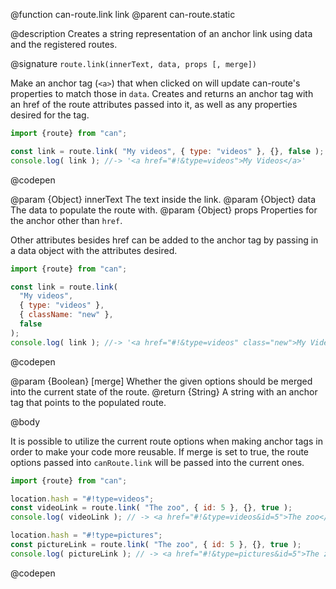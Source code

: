 @function can-route.link link
@parent can-route.static

@description Creates a string representation of an anchor link using data and the registered routes.

@signature `route.link(innerText, data, props [, merge])`

  Make an anchor tag (`<a>`) that when clicked on will update can-route's properties to match those in `data`. Creates and returns an anchor tag with an href of the route attributes passed into it, as well as any properties desired for the tag.

  ```js
  import {route} from "can";

  const link = route.link( "My videos", { type: "videos" }, {}, false );
  console.log( link ); //-> '<a href="#!&type=videos">My Videos</a>'
  ```
  @codepen

  @param {Object} innerText The text inside the link.
  @param {Object} data The data to populate the route with.
  @param {Object} props Properties for the anchor other than `href`.

  Other attributes besides href can be added to the anchor tag by passing in a data object with the attributes desired.

   ```js
   import {route} from "can";

   const link = route.link( 
     "My videos", 
     { type: "videos" },
     { className: "new" },
     false
   );
   console.log( link ); //-> '<a href="#!&type=videos" class="new">My Videos</a>'
   ```
   @codepen

  @param {Boolean} [merge] Whether the given options should be merged into the current state of the route.
  @return {String} A string with an anchor tag that points to the populated route.

@body

It is possible to utilize the current route options when making anchor
tags in order to make your code more reusable. If merge is set to true,
the route options passed into `canRoute.link` will be passed into the
current ones.

```js
import {route} from "can";

location.hash = "#!type=videos";
const videoLink = route.link( "The zoo", { id: 5 }, {}, true );
console.log( videoLink ); // -> <a href="#!&type=videos&id=5">The zoo</a>

location.hash = "#!type=pictures";
const pictureLink = route.link( "The zoo", { id: 5 }, {}, true );
console.log( pictureLink ); // -> <a href="#!&type=pictures&id=5">The zoo</a>
```
@codepen
